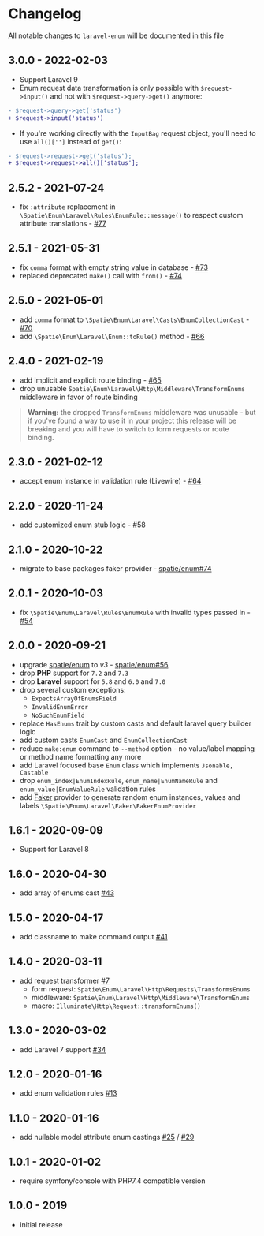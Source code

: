 # Changelog

All notable changes to `laravel-enum` will be documented in this file

## 3.0.0 - 2022-02-03

- Support Laravel 9
- Enum request data transformation is only possible with `$request->input()` and not with `$request->query->get()` anymore:

```diff
- $request->query->get('status')
+ $request->input('status')
```

- If you're working directly with the `InputBag` request object, you'll need to use `all()['']` instead of `get()`:

```diff
- $request->request->get('status');
+ $request->request->all()['status'];
```

## 2.5.2 - 2021-07-24

-   fix `:attribute` replacement in `\Spatie\Enum\Laravel\Rules\EnumRule::message()` to respect custom attribute translations - [#77](https://github.com/spatie/laravel-enum/pull/77)

## 2.5.1 - 2021-05-31

-   fix `comma` format with empty string value in database - [#73](https://github.com/spatie/laravel-enum/pull/73)
-   replaced deprecated `make()` call with `from()` - [#74](https://github.com/spatie/laravel-enum/pull/74)

## 2.5.0 - 2021-05-01

-   add `comma` format to `\Spatie\Enum\Laravel\Casts\EnumCollectionCast` - [#70](https://github.com/spatie/laravel-enum/pull/70)
-   add `\Spatie\Enum\Laravel\Enum::toRule()` method - [#66](https://github.com/spatie/laravel-enum/pull/66)

## 2.4.0 - 2021-02-19

-   add implicit and explicit route binding - [#65](https://github.com/spatie/laravel-enum/pull/65)
-   drop unusable `Spatie\Enum\Laravel\Http\Middleware\TransformEnums` middleware in favor of route binding

> **Warning:** the dropped `TransformEnums` middleware was unusable - but if you've found a way to use it in your project this release will be breaking and you will have to switch to form requests or route binding.

## 2.3.0 - 2021-02-12

-   accept enum instance in validation rule (Livewire) - [#64](https://github.com/spatie/laravel-enum/pull/64)

## 2.2.0 - 2020-11-24

-   add customized enum stub logic - [#58](https://github.com/spatie/laravel-enum/pull/58)

## 2.1.0 - 2020-10-22

-   migrate to base packages faker provider - [spatie/enum#74](https://github.com/spatie/enum/pull/74)

## 2.0.1 - 2020-10-03

-   fix `\Spatie\Enum\Laravel\Rules\EnumRule` with invalid types passed in - [#54](https://github.com/spatie/laravel-enum/pull/54)

## 2.0.0 - 2020-09-21

-   upgrade [spatie/enum](https://github.com/spatie/enum) to _v3_ - [spatie/enum#56](https://github.com/spatie/enum/pull/56)
-   drop **PHP** support for `7.2` and `7.3`
-   drop **Laravel** support for `5.8` and `6.0` and `7.0`
-   drop several custom exceptions:
    -   `ExpectsArrayOfEnumsField`
    -   `InvalidEnumError`
    -   `NoSuchEnumField`
-   replace `HasEnums` trait by custom casts and default laravel query builder logic
-   add custom casts `EnumCast` and `EnumCollectionCast`
-   reduce `make:enum` command to `--method` option - no value/label mapping or method name formatting any more
-   add Laravel focused base `Enum` class which implements `Jsonable, Castable`
-   drop `enum_index|EnumIndexRule`, `enum_name|EnumNameRule` and `enum_value|EnumValueRule` validation rules
-   add [Faker](https://github.com/fzaninotto/Faker) provider to generate random enum instances, values and labels `\Spatie\Enum\Laravel\Faker\FakerEnumProvider`

## 1.6.1 - 2020-09-09

-   Support for Laravel 8

## 1.6.0 - 2020-04-30

-   add array of enums cast [#43](https://github.com/spatie/laravel-enum/pull/43)

## 1.5.0 - 2020-04-17

-   add classname to make command output [#41](https://github.com/spatie/laravel-enum/pull/41)

## 1.4.0 - 2020-03-11

-   add request transformer [#7](https://github.com/spatie/laravel-enum/pull/7)
    -   form request: `Spatie\Enum\Laravel\Http\Requests\TransformsEnums`
    -   middleware: `Spatie\Enum\Laravel\Http\Middleware\TransformEnums`
    -   macro: `Illuminate\Http\Request::transformEnums()`

## 1.3.0 - 2020-03-02

-   add Laravel 7 support [#34](https://github.com/spatie/laravel-enum/pull/34)

## 1.2.0 - 2020-01-16

-   add enum validation rules [#13](https://github.com/spatie/laravel-enum/pull/13)

## 1.1.0 - 2020-01-16

-   add nullable model attribute enum castings [#25](https://github.com/spatie/laravel-enum/pull/25) / [#29](https://github.com/spatie/laravel-enum/pull/29)

## 1.0.1 - 2020-01-02

-   require symfony/console with PHP7.4 compatible version

## 1.0.0 - 2019

-   initial release
